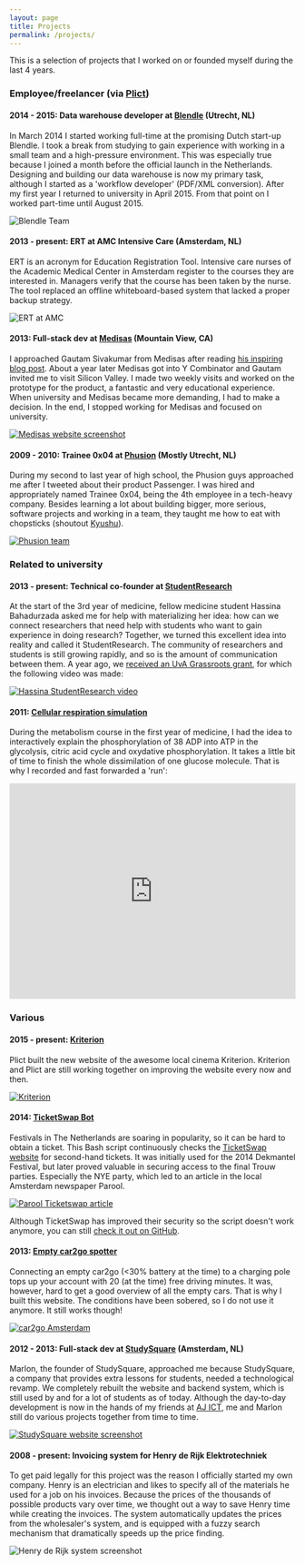 ```yaml
---
layout: page
title: Projects
permalink: /projects/
---
```


This is a selection of projects that I worked on or founded myself during the
last 4 years.

### Employee/freelancer (via [Plict](http://www.plict.nl))

#### 2014 - 2015: Data warehouse developer at [Blendle](https://blendle.com) (Utrecht, NL)

In March 2014 I started working full-time at the promising Dutch start-up
Blendle. I took a break from studying to gain experience with working in a small
team and a high-pressure environment. This was especially true because I joined
a month before the official launch in the Netherlands. Designing and building
our data warehouse is now my primary task, although I started as a 'workflow
developer' (PDF/XML conversion). After my first year I returned to university in
April 2015. From that point on I worked part-time until August 2015.

![Blendle Team](/images/blendle_team.jpg)

#### 2013 - present: ERT at AMC Intensive Care (Amsterdam, NL)

ERT is an acronym for Education Registration Tool. Intensive care nurses of the
Academic Medical Center in Amsterdam register to the courses they are interested
in. Managers verify that the course has been taken by the nurse. The tool
replaced an offline whiteboard-based system that lacked a proper backup
strategy.

![ERT at AMC](/images/ert_amc.png)

#### 2013: Full-stack dev at [Medisas](http://medisas.com) (Mountain View, CA)

I approached Gautam Sivakumar from Medisas after reading
[his inspiring blog post](http://gs.posthaven.com/why-i-quit-medicine). About a
year later Medisas got into Y Combinator and Gautam invited me to visit Silicon
Valley. I made two weekly visits and worked on the prototype for the product, a
fantastic and very educational experience. When university and Medisas became
more demanding, I had to make a decision. In the end, I stopped working for
Medisas and focused on university.

[![Medisas website screenshot](/images/medisas_website.png)](http://medisas.com)


#### 2009 - 2010: Trainee 0x04 at [Phusion](http://www.phusion.nl) (Mostly Utrecht, NL)

During my second to last year of high school, the Phusion guys approached me
after I tweeted about their product Passenger. I was hired and appropriately
named Trainee 0x04, being the 4th employee in a tech-heavy company. Besides
learning a lot about building bigger, more serious, software projects and
working in a team, they taught me how to eat with chopsticks (shoutout
[Kyushu](http://www.kyushu.nl/)).

[![Phusion team](/images/phusion.png)](http://www.phusion.nl)

### Related to university

#### 2013 - present: Technical co-founder at [StudentResearch](https://www.studentresearch.nl)

At the start of the 3rd year of medicine, fellow medicine student Hassina
Bahadurzada asked me for help with materializing her idea: how can we connect
researchers that need help with students who want to gain experience in doing
research? Together, we turned this excellent idea into reality and called it
StudentResearch. The community of researchers and students is still growing
rapidly, and so is the amount of communication between them. A year ago, we
[received an UvA Grassroots grant](http://icto.uva.nl/icto-centraal/uva-grassroots/ter-inspiratie/ter-inspiratie/ter-inspiratie/content/folder/uitbreiding-studentresearch-kopie.html?page=2&pageSize=20),
for which the following video was made:

[![Hassina StudentResearch video](/images/studentresearch_grassroots_video.png)](http://streamingmedia.uva.nl/asset/detail/X2VWfTSK8HW8DOCcTlav1lkD)

#### 2011: [Cellular respiration simulation](http://metabolism.plict.nl)

During the metabolism course in the first year of medicine, I had the idea to
interactively explain the phosphorylation of 38 ADP into ATP in the glycolysis,
citric acid cycle and oxydative phosphorylation. It takes a little bit of time
to finish the whole dissimilation of one glucose molecule. That is why I
recorded and fast forwarded a 'run':

<iframe width="100%" height="380"
src="https://www.youtube.com/embed/w_MUa8S17RQ" frameborder="0"
allowfullscreen></iframe>


### Various

#### 2015 - present: [Kriterion](http://www.kriterion.nl)

Plict built the new website of the awesome local cinema Kriterion. Kriterion and
Plict are still working together on improving the website every now and then.

[![Kriterion](/images/kriterion.png)](http://www.kriterion.nl)

#### 2014: [TicketSwap Bot](https://gist.github.com/pepijn/c683c3b26da66846dbcc)

Festivals in The Netherlands are soaring in popularity, so it can be hard to
obtain a ticket. This Bash script continuously checks the
[TicketSwap website](https://ticketswap.nl) for second-hand tickets. It was
initially used for the 2014 Dekmantel Festival, but later proved valuable in
securing access to the final Trouw parties. Especially the NYE party, which led
to an article in the local Amsterdam newspaper Parool.

[![Parool Ticketswap article](/images/parool_ticketswap.png)](http://www.parool.nl/parool/nl/12/CULTUUR/article/detail/3816986/2014/12/23/Slim-bedacht-computerprogramma-scoort-kaartjes-op-Ticketswap.dhtml)

Although TicketSwap has improved their security so the script doesn't work
anymore, you can still
[check it out on GitHub](https://gist.github.com/pepijn/c683c3b26da66846dbcc).


#### 2013: [Empty car2go spotter](http://plict.nl/car2go)

Connecting an empty car2go (<30% battery at the time) to a charging pole tops up
your account with 20 (at the time) free driving minutes. It was, however, hard
to get a good overview of all the empty cars. That is why I built this
website. The conditions have been sobered, so I do not use it anymore. It still
works though!

[![car2go Amsterdam](/images/car2go.png)](http://plict.nl/car2go)


#### 2012 - 2013: Full-stack dev at [StudySquare](https://www.studysquare.nl) (Amsterdam, NL)

Marlon, the founder of StudySquare, approached me because StudySquare, a company
that provides extra lessons for students, needed a technological revamp. We
completely rebuilt the website and backend system, which is still used by and
for a lot of students as of today. Although the day-to-day development is now in
the hands of my friends at [AJ ICT](http://www.ajict.nl), me and Marlon still do
various projects together from time to time.

[![StudySquare website screenshot](/images/studysquare.png)](https://www.studysquare.nl)

#### 2008 - present: Invoicing system for Henry de Rijk Elektrotechniek

To get paid legally for this project was the reason I officially started my own
company. Henry is an electrician and likes to specify all of the materials he
used for a job on his invoices. Because the prices of the thousands of possible
products vary over time, we thought out a way to save Henry time while creating
the invoices. The system automatically updates the prices from the wholesaler's
system, and is equipped with a fuzzy search mechanism that dramatically speeds
up the price finding.

![Henry de Rijk system screenshot](/images/henry_de_rijk_system_screenshot.png)
